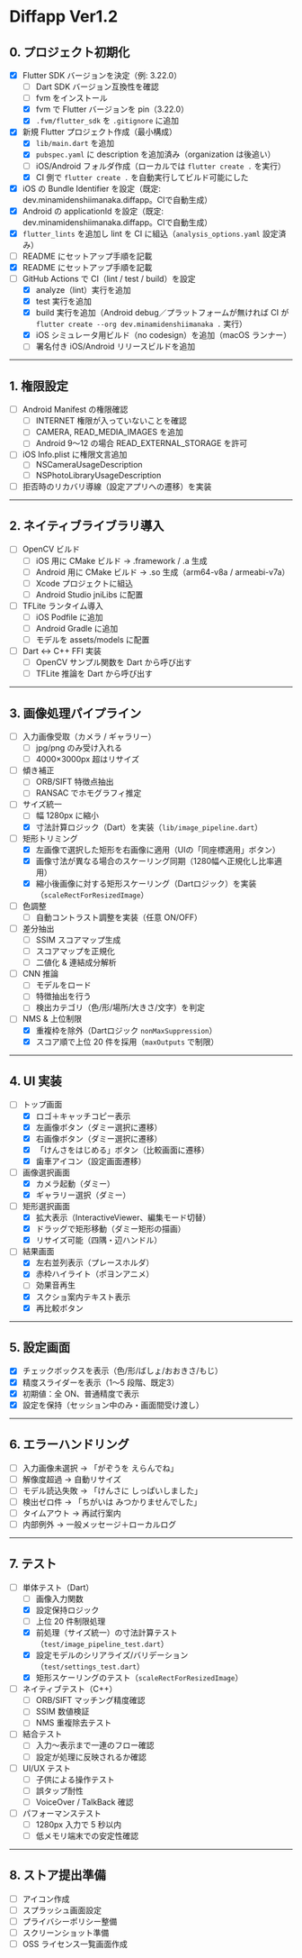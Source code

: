 # Diffapp Ver1.2 
## 0. プロジェクト初期化

- [x] Flutter SDK バージョンを決定（例: 3.22.0）
  - [ ] Dart SDK バージョン互換性を確認
  - [ ] fvm をインストール
  - [x] fvm で Flutter バージョンを pin（3.22.0）
  - [x] `.fvm/flutter_sdk` を `.gitignore` に追加
- [x] 新規 Flutter プロジェクト作成（最小構成）
  - [x] `lib/main.dart` を追加
  - [x] `pubspec.yaml` に description を追加済み（organization は後追い）
  - [ ] iOS/Android フォルダ作成（ローカルでは `flutter create .` を実行）
  - [x] CI 側で `flutter create .` を自動実行してビルド可能にした
 - [x] iOS の Bundle Identifier を設定（既定: dev.minamidenshiimanaka.diffapp。CIで自動生成）
 - [x] Android の applicationId を設定（既定: dev.minamidenshiimanaka.diffapp。CIで自動生成）
- [x] `flutter_lints` を追加し lint を CI に組込（`analysis_options.yaml` 設定済み）
- [ ] README にセットアップ手順を記載
 - [x] README にセットアップ手順を記載
- [ ] GitHub Actions で CI（lint / test / build）を設定
  - [x] analyze（lint）実行を追加
  - [x] test 実行を追加
  - [x] build 実行を追加（Android debug／プラットフォームが無ければ CI が `flutter create --org dev.minamidenshiimanaka .` 実行）
  - [x] iOS シミュレータ用ビルド（no codesign）を追加（macOS ランナー）
  - [ ] 署名付き iOS/Android リリースビルドを追加

---

## 1. 権限設定

- [ ] Android Manifest の権限確認
  - [ ] INTERNET 権限が入っていないことを確認
  - [ ] CAMERA, READ_MEDIA_IMAGES を追加
  - [ ] Android 9〜12 の場合 READ_EXTERNAL_STORAGE を許可
- [ ] iOS Info.plist に権限文言追加
  - [ ] NSCameraUsageDescription
  - [ ] NSPhotoLibraryUsageDescription
- [ ] 拒否時のリカバリ導線（設定アプリへの遷移）を実装

---

## 2. ネイティブライブラリ導入

- [ ] OpenCV ビルド
  - [ ] iOS 用に CMake ビルド → .framework / .a 生成
  - [ ] Android 用に CMake ビルド → .so 生成（arm64-v8a / armeabi-v7a）
  - [ ] Xcode プロジェクトに組込
  - [ ] Android Studio jniLibs に配置
- [ ] TFLite ランタイム導入
  - [ ] iOS Podfile に追加
  - [ ] Android Gradle に追加
  - [ ] モデルを assets/models に配置
- [ ] Dart ↔ C++ FFI 実装
  - [ ] OpenCV サンプル関数を Dart から呼び出す
  - [ ] TFLite 推論を Dart から呼び出す

---

## 3. 画像処理パイプライン

- [ ] 入力画像受取（カメラ / ギャラリー）
  - [ ] jpg/png のみ受け入れる
  - [ ] 4000×3000px 超はリサイズ
- [ ] 傾き補正
  - [ ] ORB/SIFT 特徴点抽出
  - [ ] RANSAC でホモグラフィ推定
- [ ] サイズ統一
  - [ ] 幅 1280px に縮小
  - [x] 寸法計算ロジック（Dart）を実装（`lib/image_pipeline.dart`）
- [ ] 矩形トリミング
  - [x] 左画像で選択した矩形を右画像に適用（UIの「同座標適用」ボタン）
  - [x] 画像寸法が異なる場合のスケーリング同期（1280幅へ正規化し比率適用）
  - [x] 縮小後画像に対する矩形スケーリング（Dartロジック）を実装（`scaleRectForResizedImage`）
- [ ] 色調整
  - [ ] 自動コントラスト調整を実装（任意 ON/OFF）
- [ ] 差分抽出
  - [ ] SSIM スコアマップ生成
  - [ ] スコアマップを正規化
  - [ ] 二値化 & 連結成分解析
- [ ] CNN 推論
  - [ ] モデルをロード
  - [ ] 特徴抽出を行う
  - [ ] 検出カテゴリ（色/形/場所/大きさ/文字）を判定
- [ ] NMS & 上位制限
  - [x] 重複枠を除外（Dartロジック `nonMaxSuppression`）
  - [x] スコア順で上位 20 件を採用（`maxOutputs` で制限）

---

## 4. UI 実装

- [ ] トップ画面
  - [x] ロゴ＋キャッチコピー表示
  - [x] 左画像ボタン（ダミー選択に遷移）
  - [x] 右画像ボタン（ダミー選択に遷移）
  - [x] 「けんさをはじめる」ボタン（比較画面に遷移）
  - [x] 歯車アイコン（設定画面遷移）
- [ ] 画像選択画面
  - [x] カメラ起動（ダミー）
  - [x] ギャラリー選択（ダミー）
- [ ] 矩形選択画面
  - [x] 拡大表示（InteractiveViewer、編集モード切替）
  - [x] ドラッグで矩形移動（ダミー矩形の描画）
  - [x] リサイズ可能（四隅・辺ハンドル）
- [ ] 結果画面
  - [x] 左右並列表示（プレースホルダ）
  - [x] 赤枠ハイライト（ポヨンアニメ）
  - [ ] 効果音再生
  - [x] スクショ案内テキスト表示
  - [x] 再比較ボタン

---

## 5. 設定画面

- [x] チェックボックスを表示（色/形/ばしょ/おおきさ/もじ）
- [x] 精度スライダーを表示（1〜5 段階、既定3）
- [x] 初期値：全 ON、普通精度で表示
- [x] 設定を保持（セッション中のみ・画面間受け渡し）

---

## 6. エラーハンドリング

- [ ] 入力画像未選択 → 「がぞうを えらんでね」
- [ ] 解像度超過 → 自動リサイズ
- [ ] モデル読込失敗 → 「けんさに しっぱいしました」
- [ ] 検出ゼロ件 → 「ちがいは みつかりませんでした」
- [ ] タイムアウト → 再試行案内
- [ ] 内部例外 → 一般メッセージ＋ローカルログ

---

## 7. テスト

- [ ] 単体テスト（Dart）
  - [ ] 画像入力関数
  - [x] 設定保持ロジック
  - [ ] 上位 20 件制限処理
  - [x] 前処理（サイズ統一）の寸法計算テスト（`test/image_pipeline_test.dart`）
  - [x] 設定モデルのシリアライズ/バリデーション（`test/settings_test.dart`）
  - [x] 矩形スケーリングのテスト（`scaleRectForResizedImage`）
- [ ] ネイティブテスト（C++）
  - [ ] ORB/SIFT マッチング精度確認
  - [ ] SSIM 数値検証
  - [ ] NMS 重複除去テスト
- [ ] 結合テスト
  - [ ] 入力〜表示まで一連のフロー確認
  - [ ] 設定が処理に反映されるか確認
- [ ] UI/UX テスト
  - [ ] 子供による操作テスト
  - [ ] 誤タップ耐性
  - [ ] VoiceOver / TalkBack 確認
- [ ] パフォーマンステスト
  - [ ] 1280px 入力で 5 秒以内
  - [ ] 低メモリ端末での安定性確認

---

## 8. ストア提出準備

- [ ] アイコン作成
- [ ] スプラッシュ画面設定
- [ ] プライバシーポリシー整備
- [ ] スクリーンショット準備
- [ ] OSS ライセンス一覧画面作成
